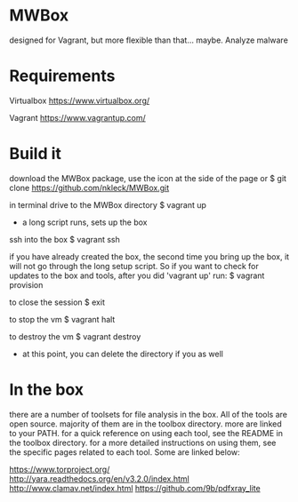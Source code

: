 # MWBox
designed for Vagrant, but more flexible than that... maybe. Analyze malware

# Requirements
Virtualbox
https://www.virtualbox.org/

Vagrant
https://www.vagrantup.com/

# Build it
download the MWBox package, use the icon at the side of the page or 
$ git clone https://github.com/nkleck/MWBox.git

in terminal drive to the MWBox directory
$ vagrant up
- a long script runs, sets up the box

ssh into the box
$ vagrant ssh

if you have already created the box, the second time you bring up the box, it will not go through the long setup script. So if you want to check for updates to the box and tools, after you did 'vagrant up' run:
$ vagrant provision

to close the session
$ exit

to stop the vm
$ vagrant halt

to destroy the vm
$ vagrant destroy
- at this point, you can delete the directory if you as well

# In the box
there are a number of toolsets for file analysis in the box. All of the tools are open source. majority of them are in the toolbox directory. more are linked to your PATH. for a quick reference on using each tool, see the README in the toolbox directory. for a more detailed instructions on using them, see the specific pages related to each tool. Some are linked below:

https://www.torproject.org/
http://yara.readthedocs.org/en/v3.2.0/index.html
http://www.clamav.net/index.html
https://github.com/9b/pdfxray_lite

